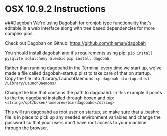 # OSX 10.9.2 Instructions

###Dagobah
We're using Dagobah for cronjob type functionality that's editable in a web interface along with tree based dependencies for more complex jobs.

Check out Dagobah on Github:  https://github.com/thieman/dagobah

You should install dagobah and it's requirements using pip:
```pip install pysqlite sqlalchemy alembic```
```pip install dagobah```

Rather than running dagobahd in the Terminal every time we start up, we've made a file called dagobah-startup.plist to take care of that on startup.
Copy the file into /Library/LaunchDaemons:
```cp dagobah-startup.plist /Library/LaunchDaemons/```

Change the line that contains the path to dagobahd. In this example it points to the the dagobahd installed through boxen and pip: 
```<string>/opt/boxen/homebrew/bin/dagobahd</string>```

This will run dagobahd as root user on startup, so make sure that a .bashrc file is in place to pick up any needed environment variables and change the password so that your users don't have root access to your machine through the browser.
